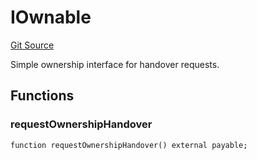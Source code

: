 # IOwnable
[Git Source](https://github.com/NaniDAO/accounts/blob/633a53011abcd7918cc74b4d98c9ea83062f3c59/src/ownership/Keys.sol)

Simple ownership interface for handover requests.


## Functions
### requestOwnershipHandover


```solidity
function requestOwnershipHandover() external payable;
```

